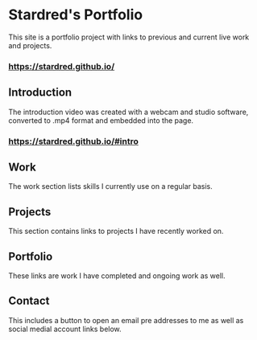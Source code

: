 # Stardred's Portfolio

This site is a portfolio project with links to previous and current live work and projects.
### https://stardred.github.io/

## Introduction

The introduction video was created with a webcam and studio software, converted to .mp4 format and embedded into the page.
### https://stardred.github.io/#intro

## Work

The work section lists skills I currently use on a regular basis.

## Projects

This section contains links to projects I have recently worked on.

## Portfolio

These links are work I have completed and ongoing work as well.

## Contact

This includes a button to open an email pre addresses to me as well as social medial account links below.
